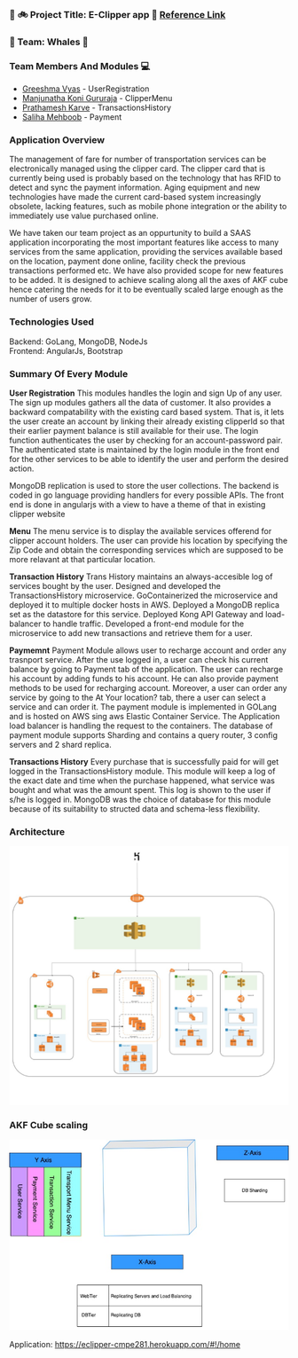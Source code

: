 ### :station: :bike: Project Title: **E-Clipper app** :bus: [Reference Link](https://www.futureofclipper.com/)


### :whale: Team: Whales :whale:

### Team Members And Modules :computer:

 * [Greeshma Vyas](https://github.com/greeshmavyas) - UserRegistration
 * [Manjunatha Koni Gururaja](https://github.com/konman01) - ClipperMenu
 * [Prathamesh Karve](https://github.com/PrathamR) - TransactionsHistory
 * [Saliha Mehboob](https://github.com/salihasjsu) - Payment
 
 ### Application Overview
 
The management of fare for number of transportation services can be electronically managed using the clipper card. The clipper card that is currently being used is probably based on the technology that has RFID to detect and sync the payment information. Aging equipment and new technologies have made the current card-based system increasingly obsolete, lacking features, such as mobile phone integration or the ability to immediately use value purchased online.

We have taken our team project as an oppurtunity to build a SAAS application incorporating the most important features like access to many services from the same application, providing the services available based on the location, payment done online, facility check the previous transactions performed etc. We have also provided scope for new features to be added. It is designed to achieve scaling along all the axes of AKF cube hence catering the needs for it to be eventually scaled large enough as the number of users grow. 

### Technologies Used
Backend: GoLang, MongoDB, NodeJs </br>
Frontend: AngularJs, Bootstrap
 
### Summary Of Every Module

**User Registration**
This modules handles the login and sign Up of any user. The sign up modules gathers all the data of customer. It also provides a backward compatability with the existing card based system. That is, it lets the user create an account by linking their already existing clipperId so that their earlier payment balance is still available for their use. The login function authenticates the user by checking for an account-password pair. The authenticated state is maintained by the login module in the front end for the other services to be able to identify the user and perform the desired action.

MongoDB replication is used to store the user collections. The backend is coded in go language providing handlers for every possible APIs. The front end is done in angularjs with a view to have a theme of that in existing clipper website

**Menu**
The menu service is to display the available services offerend for clipper account holders. The user can provide his location by specifying the Zip Code and obtain the corresponding services which are supposed to be more relavant at that particular location.

**Transaction History**
Trans History maintains an always-accesible log of services bought by the user.
Designed and developed the TransactionsHistory microservice. GoContainerized the microservice and deployed it to multiple docker hosts in AWS. Deployed a MongoDB replica set as the datastore for this service. Deployed Kong API Gateway and load-balancer to handle traffic. Developed a front-end module for the microservice to add new transactions and retrieve them for a user.

**Paymemnt**
Payment Module allows user to recharge account and order any trasnport service.
After the use logged in, a user can check his current balance by going to Payment tab of the application. The user can recharge his account by adding funds to his account. He can also provide payment methods to be used for recharging account. Moreover, a user can order any service by going to the At Your location? tab, there a user can select a service and can order it. The payment module is implemented in GOLang and is hosted on AWS sing aws Elastic Container Service. The Application load balancer is handling the request to the containers. The database of payment module supports Sharding and contains a query router, 3 config servers and 2 shard replica.

**Transactions History**
Every purchase that is successfully paid for will get logged in the TransactionsHistory module. This module will keep a log of the exact date and time when the purchase happened, what service was bought and what was the amount spent. This log is shown to the user if s/he is logged in.
MongoDB was the choice of database for this module because of its suitability to structed data and schema-less flexibility.

### Architecture
![Architecture](./E-ClipperImages/Architechture.jpeg)

### AKF Cube scaling 
![E-ClipperAKFCube](./E-ClipperImages/E-clipperAKFCube.jpeg)


Application: https://eclipper-cmpe281.herokuapp.com/#!/home



